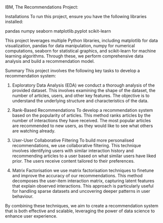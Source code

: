 IBM, The Recommendations Project:

Installations
To run this project, ensure you have the following libraries installed:

pandas
numpy
seaborn
matplotlib.pyplot
scikit-learn

This project leverages multiple Python libraries, including matplotlib for data visualization, pandas for data manipulation, numpy for numerical computations, seaborn for statistical graphics, and scikit-learn for machine learning algorithms. Through these, we perform comprehensive data analysis and build a recommendation model.

Summary
This project involves the following key tasks to develop a recommendation system:

1. Exploratory Data Analysis (EDA)
we conduct a thorough analysis of the provided dataset. This involves examining the shape of the dataset, the number of articles, users, and other key features. The objective is to understand the underlying structure and characteristics of the data.

2. Rank-Based Recommendations
To develop a recommendation system based on the popularity of articles. This method ranks articles by the number of interactions they have received. The most popular articles are recommended to new users, as they would like to see what others are watching already.

3. User-User Collaborative Filtering
To build more personalised recommendations, we use collaborative filtering. This technique involves identifying users with similar interaction history and recommending articles to a user based on what similar users have liked prior. The users receive content tailored to their preferences.

4. Matrix Factorisation
we use matrix factorisation techniques to finetune and improve the accuracy of our recommendations. This method decomposes the user-item interaction matrix, capturing latent features that explain observed interactions. This approach is particularly useful for handling sparse datasets and uncovering deeper patterns in user behaviour.

By combining these techniques, we aim to create a recommendation system that is both effective and scalable, leveraging the power of data science to enhance user experience.


